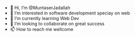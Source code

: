 - 👋 Hi, I’m @MuntaserJadallah
- 👀 I’m interested in software development speciay on web
- 🌱 I’m currently learning Web Dev
- 💞️ I’m looking to collaborate on great success
- 📫 How to reach me wellcome
